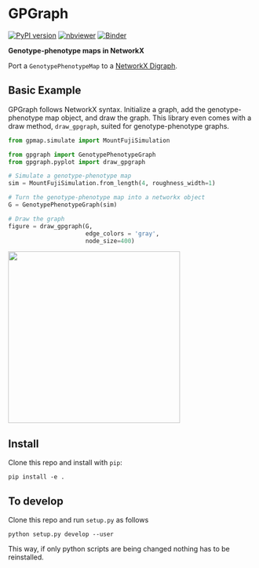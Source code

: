 # GPGraph

[![PyPI version](https://badge.fury.io/py/gpgraph.svg)](https://badge.fury.io/py/gpgraph)
[![nbviewer](https://raw.githubusercontent.com/jupyter/design/master/logos/Badges/nbviewer_badge.svg)](https://nbviewer.jupyter.org/github/harmslab/gpgraph/blob/master/examples/Introduction_to_gpgraph.ipynb)
[![Binder](https://mybinder.org/badge_logo.svg)](https://mybinder.org/v2/gh/harmslab/gpgraph/master?filepath=examples%2FIntroduction_to_gpgraph.ipynb)

**Genotype-phenotype maps in NetworkX**

Port a `GenotypePhenotypeMap` to a [NetworkX Digraph](https://networkx.github.io/).

## Basic Example

GPGraph follows NetworkX syntax. Initialize a graph, add the
genotype-phenotype map object, and draw the graph. This library even
comes with a draw method, `draw_gpgraph`, suited for genotype-phenotype graphs.

```python
from gpmap.simulate import MountFujiSimulation

from gpgraph import GenotypePhenotypeGraph
from gpgraph.pyplot import draw_gpgraph

# Simulate a genotype-phenotype map
sim = MountFujiSimulation.from_length(4, roughness_width=1)

# Turn the genotype-phenotype map into a networkx object
G = GenotypePhenotypeGraph(sim)

# Draw the graph
figure = draw_gpgraph(G,
                      edge_colors = 'gray', 
                      node_size=400)
```
<img src="https://raw.githubusercontent.com/harmslab/gpgraph/master/docs/_img/readme-fig.png" width="350">


## Install

Clone this repo and install with `pip`:

```
pip install -e .
```

## To develop

Clone this repo and run `setup.py` as follows

```
python setup.py develop --user
```

This way, if only python scripts are being changed nothing has
to be reinstalled.
